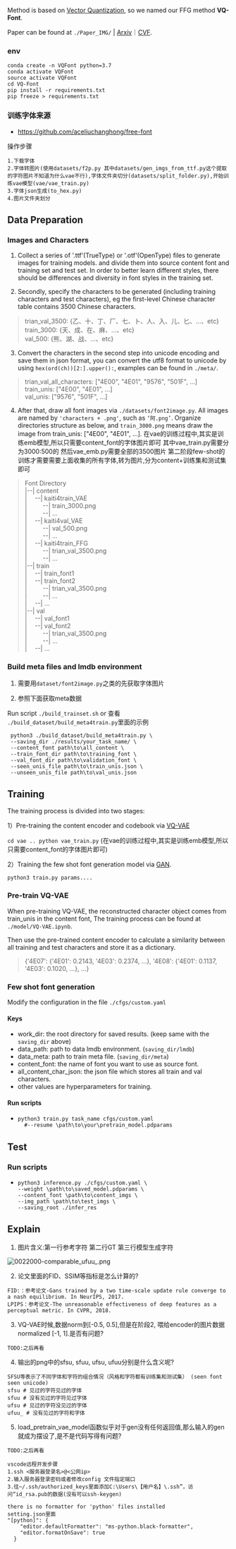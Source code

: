 Method is based on [Vector Quantization](https://arxiv.org/abs/1711.00937), so we named our FFG method **VQ-Font**.

Paper can be found
at ```./Paper_IMG/``` | [Arxiv](https://arxiv.org/abs/2309.00827)｜[CVF](https://openaccess.thecvf.com/content/ICCV2023/papers/Pan_Few_Shot_Font_Generation_Via_Transferring_Similarity_Guided_Global_Style_ICCV_2023_paper.pdf).

### env

```shell
conda create -n VQFont python=3.7
conda activate VQFont
source activate VQFont
cd VQ-Font
pip install -r requirements.txt
pip freeze > requirements.txt
```

### 训练字体来源

- https://github.com/aceliuchanghong/free-font

操作步骤
```
1.下载字体
2.字体转图片(使用datasets/f2p.py 其中datasets/gen_imgs_from_ttf.py这个提取的字符图片不知道为什么vae不行),字体文件夹切分(datasets/split_folder.py),开始训练vae模型(vae/vae_train.py)
3.字体json生成(to_hex.py)
4.图片文件夹划分
```

## Data Preparation

### Images and Characters

1) Collect a series of '.ttf'(TrueType) or '.otf'(OpenType) files to generate images for training models. and divide
   them into source content font and training set and test set. In order to better learn different styles, there should
   be differences and diversity in font styles in the training set.

2) Secondly, specify the characters to be generated (including training characters and test characters), eg the
   first-level Chinese character table contains 3500 Chinese characters.

> trian_val_3500: {乙、十、丁、厂、七、卜、人、入、儿、匕、...、etc}  
> train_3000: {天、成、在、麻、...、etc}  
> val_500: {熊、湖、战、...、etc}

3) Convert the characters in the second step into unicode encoding and save them in json format, you can convert the
   utf8 format to unicode by using ```hex(ord(ch))[2:].upper():```, examples can be found in ```./meta/```.

> trian_val_all_characters: ["4E00", "4E01", "9576", "501F", ...]  
> train_unis: ["4E00", "4E01", ...]  
> val_unis: ["9576", "501F", ...]

4) After that, draw all font images via ```./datasets/font2image.py```. All images are named
   by ```'characters + .png'```, such as ```‘阿.png’```.
   Organize directories structure as below, and ```train_3000.png``` means draw the image from
   train_unis: ["4E00", "4E01", ...].
   在vae的训练过程中,其实是训练emb模型,所以只需要content_font的字体图片即可
   其中vae_train.py需要分为3000:500的
   然后vae_emb.py需要全部的3500图片
   第二阶段few-shot的训练才需要需要上面收集的所有字体,转为图片,分为content+训练集和测试集即可

> Font Directory  
> |--| content  
> |&#8195; --| kaiti4train_VAE  
> |&#8195; &#8195; --| train_3000.png  
> |&#8195; &#8195; --| ...  
> |&#8195; --| kaiti4val_VAE  
> |&#8195; &#8195; --| val_500.png  
> |&#8195; &#8195; --| ...  
> |&#8195; --| kaiti4train_FFG  
> |&#8195; &#8195; --| trian_val_3500.png  
> |&#8195; &#8195; --| ...  
> |--| train  
> |&#8195; --| train_font1  
> |&#8195; --| train_font2  
> |&#8195; &#8195; --| trian_val_3500.png   
> |&#8195; &#8195; --| ...  
> |&#8195; --| ...  
> |--| val  
> |&#8195; --| val_font1  
> |&#8195; --| val_font2  
> |&#8195; &#8195; --| trian_val_3500.png    
> |&#8195; &#8195; --| ...  
> |&#8195; --| ...

### Build meta files and lmdb environment

1. 需要用`dataset/font2image.py`之类的先获取字体图片

2. 参照下面获取meta数据

Run script ```./build_trainset.sh``` or 查看 `./build_dataset/build_meta4train.py`里面的示例

 ```
  python3 ./build_dataset/build_meta4train.py \
  --saving_dir ./results/your_task_name/ \
  --content_font path\to\all_content \
  --train_font_dir path\to\training_font \
  --val_font_dir path\to\validation_font \
  --seen_unis_file path\to\train_unis.json \
  --unseen_unis_file path\to\val_unis.json 
  ```

## Training

The training process is divided into two stages:

1）Pre-training the content encoder and codebook
via [VQ-VAE](https://arxiv.org/abs/1711.00937)

`cd vae .. python vae_train.py` (在vae的训练过程中,其实是训练emb模型,所以只需要content_font的字体图片即可)

2）Training the few shot font generation model
via [GAN](https://dl.acm.org/doi/abs/10.1145/3422622).

`python3 train.py params....`

### Pre-train VQ-VAE

When pre-training VQ-VAE, the reconstructed character object comes from train_unis in the content font, The training
process can be found at ```./model/VQ-VAE.ipynb```.

Then use the pre-trained content encoder to calculate a similarity between all training and test characters and store it
as a dictionary.
> {'4E07': {'4E01': 0.2143, '4E03': 0.2374, ...}, '4E08': {'4E01': 0.1137, '4E03': 0.1020, ...}, ...}

### Few shot font generation

Modify the configuration in the file ```./cfgs/custom.yaml```

#### Keys

* work_dir: the root directory for saved results. (keep same with the `saving_dir` above)
* data_path: path to data lmdb environment. (`saving_dir/lmdb`)
* data_meta: path to train meta file. (`saving_dir/meta`)
* content_font: the name of font you want to use as source font.
* all_content_char_json: the json file which stores all train and val characters.
* other values are hyperparameters for training.

#### Run scripts

* ```
  python3 train.py task_name cfgs/custom.yaml
    #--resume \path\to\your\pretrain_model.pdparams
  ```

## Test

### Run scripts

* ```
  python3 inference.py ./cfgs/custom.yaml \
  --weight \path\to\saved_model.pdparams \
  --content_font \path\to\content_imgs \
  --img_path \path\to\test_imgs \
  --saving_root ./infer_res
  ```

## Explain

1. 图片含义:第一行参考字符 第二行GT 第三行模型生成字符

![0022000-comparable_ufuu_.png](z_using_files/training_log_pics/0022000-comparable_ufuu_.png)

2. 论文里面的FID、SSIM等指标是怎么计算的?

```
FID:：参考论文-Gans trained by a two time-scale update rule converge to a nash equilibrium. In NeurIPS, 2017.
LPIPS：参考论文-The unreasonable effectiveness of deep features as a perceptual metric. In CVPR, 2018.
```

3. VQ-VAE时候,数据norm到[-0.5, 0.5],但是在阶段2, 喂给encoder的图片数据normalized [-1, 1].是否有问题?

```text
TODO:之后再看
```

4. 输出的png中的sfsu, sfuu, ufsu, ufuu分别是什么含义呢?

```text
SFSU等表示了不同字体和字符的组合情况（风格和字符都有训练集和测试集） (seen font seen unicode)
sfsu # 见过的字符见过的字体
sfuu # 没有见过的字符见过字体
ufsu # 见过的字符没见过的字体
ufuu_ # 没有见过的字符和字体
```

5. load_pretrain_vae_model函数似乎对于gen没有任何返回值,那么输入的gen就成为摆设了,是不是代码写得有问题?

```text
TODO:之后再看
```

```
vscode远程开发步骤
1.ssh <服务器登录名>@<公网ip>
2.输入服务器登录密码或者修改config 文件指定端口
3.往~/.ssh/authorized_keys里面添加C:\Users\【用户名】\.ssh”，访问“id_rsa.pub的数据(没有可以ssh-keygen)

there is no formatter for 'python' files installed
setting.json里面
"[python]": {
    "editor.defaultFormatter": "ms-python.black-formatter",
    "editor.formatOnSave": true
  }
```
